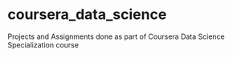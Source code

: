 # coursera_data_science
Projects and Assignments done as part of Coursera Data Science Specialization course
